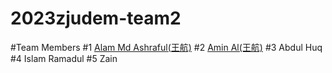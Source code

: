 # 2023zjudem-team2
#Team Members
#1 [Alam Md Ashraful(王航)](https://pages.github.com/)
#2 [Amin Al(王航)](https://aminal333.github.io/alamin_bio/)
#3 Abdul Huq
#4 Islam Ramadul
#5 Zain
